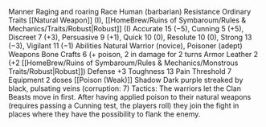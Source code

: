 Manner Raging and roaring 
Race Human (barbarian) 
Resistance Ordinary 
Traits [[Natural Weapon]] (I), [[HomeBrew/Ruins of Symbaroum/Rules & Mechanics/Traits/Robust|Robust]] (I) 
Accurate 15 (−5), Cunning 5 (+5), Discreet 7 (+3), Persuasive 9 (+1), Quick 10 (0), Resolute 10 (0), Strong 13 (−3), Vigilant 11 (−1) 
Abilities Natural Warrior (novice), Poisoner (adept) 
Weapons Bone Crafts 6 (+ poison, 2 in damage for 2 turns 
Armor Leather 2 (+2 [[HomeBrew/Ruins of Symbaroum/Rules & Mechanics/Monstrous Traits/Robust|Robust]]) 
Defense +3 
Toughness 13 Pain Threshold 7 
Equipment 2 doses [[Poison (Weak)]]
Shadow Dark purple streaked by black, pulsating veins (corruption: 7) 
Tactics: The warriors let the Clan Beasts move in first. After having applied poison to their natural weapons (requires passing a Cunning test, the players roll) they join the fight in places where they have the possibility to flank the enemy.